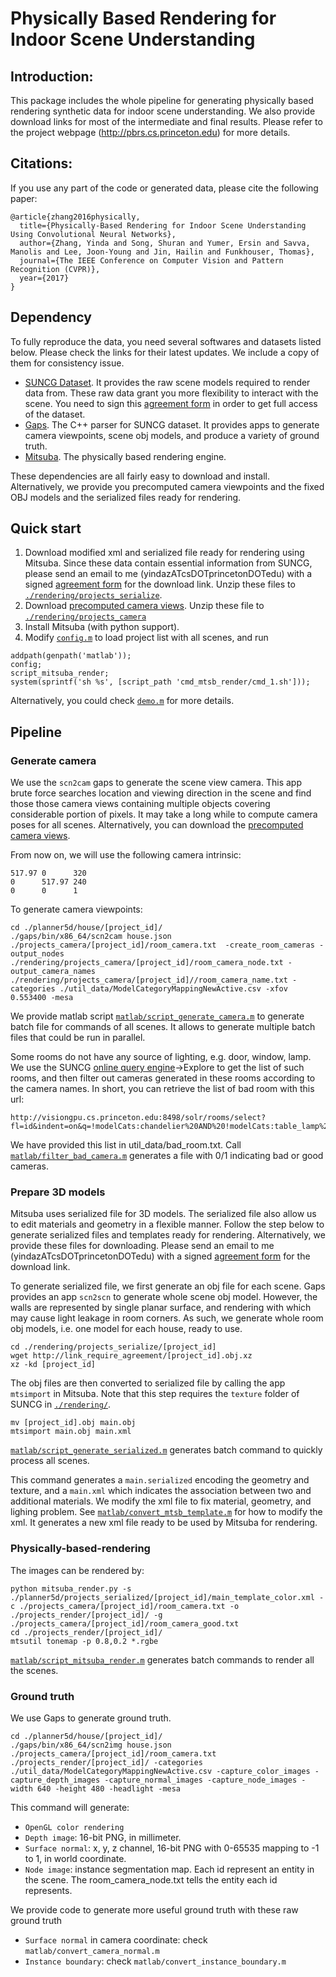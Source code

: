 # Physically Based Rendering for Indoor Scene Understanding

## Introduction:

This package includes the whole pipeline for generating physically based rendering synthetic data for indoor scene understanding. We also provide download links for most of the intermediate and final results. Please refer to the project webpage (http://pbrs.cs.princeton.edu) for more details.

## Citations:
If you use any part of the code or generated data, please cite the following paper:


	@article{zhang2016physically,
	  title={Physically-Based Rendering for Indoor Scene Understanding Using Convolutional Neural Networks},
	  author={Zhang, Yinda and Song, Shuran and Yumer, Ersin and Savva, Manolis and Lee, Joon-Young and Jin, Hailin and Funkhouser, Thomas},
	  journal={The IEEE Conference on Computer Vision and Pattern Recognition (CVPR)},
	  year={2017}
	}


## Dependency

To fully reproduce the data, you need several softwares and datasets listed below. Please check the links for their latest updates. We include a copy of them for consistency issue.
- [SUNCG Dataset](http://suncg.cs.princeton.edu). It provides the raw scene models required to render data from. These raw data grant you more flexibility to interact with the scene. You need to sign this [agreement form](http://suncg.cs.princeton.edu/form.pdf) in order to get full access of the dataset.
- [Gaps](https://github.com/shurans/SUNCGtoolbox/tree/master/gaps). The C++ parser for SUNCG dataset. It provides apps to generate camera viewpoints, scene obj models, and produce a variety of ground truth.
- [Mitsuba](http://www.mitsuba-renderer.org/). The physically based rendering engine.

These dependencies are all fairly easy to download and install. Alternatively, we provide you precomputed camera viewpoints and the fixed OBJ models and the serialized files ready for rendering.

## Quick start
1. Download modified xml and serialized file ready for rendering using Mitsuba. Since these data contain essential information from SUNCG, please send an email to me (yindazATcsDOTprincetonDOTedu) with a signed [agreement form](http://suncg.cs.princeton.edu/form.pdf) for the download link. Unzip these files to [`./rendering/projects_serialize`](./rendering/projects_serialize).
2. Download [precomputed camera views](http://pbrs.cs.princeton.edu/pbrs_release/data/camera_v2.zip). Unzip these file to [`./rendering/projects_camera`](./rendering/projects_camera)
3. Install Mitsuba (with python support).
4. Modify [`config.m`](./matlab/config.m) to load project list with all scenes, and run
```
addpath(genpath('matlab'));
config;
script_mitsuba_render;
system(sprintf('sh %s', [script_path 'cmd_mtsb_render/cmd_1.sh']));
```

Alternatively, you could check [`demo.m`](demo.m) for more details.

## Pipeline

### Generate camera
We use the `scn2cam` gaps to generate the scene view camera. This app brute force searches location and viewing direction in the scene and find those those camera views containing multiple objects covering considerable portion of pixels. It may take a long while to compute camera poses for all scenes. Alternatively, you can download the [precomputed camera views](http://pbrs.cs.princeton.edu/pbrs_release/data/camera_v2.zip).

From now on, we will use the following camera intrinsic:
```
517.97 0      320
0      517.97 240
0      0      1 
```
To generate camera viewpoints:
```
cd ./planner5d/house/[project_id]/
./gaps/bin/x86_64/scn2cam house.json ./projects_camera/[project_id]/room_camera.txt  -create_room_cameras -output_nodes ./rendering/projects_camera/[project_id]/room_camera_node.txt -output_camera_names ./rendering/projects_camera/[project_id]//room_camera_name.txt -categories ./util_data/ModelCategoryMappingNewActive.csv -xfov 0.553400 -mesa
```

We provide matlab script [`matlab/script_generate_camera.m`](matlab/script_generate_camera.m) to generate batch file for commands of all scenes. It allows to generate multiple batch files that could be run in parallel. 

Some rooms do not have any source of lighting, e.g. door, window, lamp. We use the SUNCG [online query engine](http://suncg.cs.princeton.edu/#)->Explore to get the list of such rooms, and then filter out cameras generated in these rooms according to the camera names. In short, you can retrieve the list of bad room with this url:
```
http://visiongpu.cs.princeton.edu:8498/solr/rooms/select?fl=id&indent=on&q=!modelCats:chandelier%20AND%20!modelCats:table_lamp%20AND%20!modelCats:floor_lamps%20AND%20!modelCats:wall_lamp%20AND%20!modelCats:window%20AND%20!modelCats:door%20AND%20!modelCats:garage_door&wt=csv&rows=100000
```

We have provided this list in util_data/bad_room.txt. Call [`matlab/filter_bad_camera.m`](matlab/filter_bad_camera.m) generates a file with 0/1 indicating bad or good cameras.


### Prepare 3D models
Mitsuba uses serialized file for 3D models. The serialized file also allow us to edit materials and geometry in a flexible manner. Follow the step below to generate serialized files and templates ready for rendering. Alternatively, we provide these files for downloading. Please send an email to me (yindazATcsDOTprincetonDOTedu) with a signed [agreement form](http://suncg.cs.princeton.edu/form.pdf) for the download link.

To generate serialized file, we first generate an obj file for each scene. Gaps provides an app `scn2scn` to generate whole scene obj model. However, the walls are represented by single planar surface, and rendering with which may cause light leakage in room corners. As such, we generate whole room obj models, i.e. one model for each house, ready to use. 
```
cd ./rendering/projects_serialize/[project_id]
wget http://link_require_agreement/[project_id].obj.xz
xz -kd [project_id]
```

The obj files are then converted to serialized file by calling the app `mtsimport` in Mitsuba. Note that this step requires the `texture` folder of SUNCG in [`./rendering/`](./rendering).
```
mv [project_id].obj main.obj
mtsimport main.obj main.xml
```

[`matlab/script_generate_serialized.m`](matlab/script_generate_serialized.m) generates batch command to quickly process all scenes.

This command generates a `main.serialized` encoding the geometry and texture, and a `main.xml` which indicates the association between two and additional materials. We modify the xml file to fix material, geometry, and lighing problem. See [`matlab/convert_mtsb_template.m`](matlab/convert_mtsb_template.m) for how to modify the xml. It generates a new xml file ready to be used by Mitsuba for rendering.


### Physically-based-rendering
The images can be rendered by:
```
python mitsuba_render.py -s ./planner5d/projects_serialized/[project_id]/main_template_color.xml -c ./projects_camera/[project_id]/room_camera.txt -o ./projects_render/[project_id]/ -g ./projects_camera/[project_id]/room_camera_good.txt
cd ./projects_render/[project_id]/
mtsutil tonemap -p 0.8,0.2 *.rgbe
```

[`matlab/script_mitsuba_render.m`](matlab/script_mitsuba_render.m) generates batch commands to render all the scenes.

### Ground truth 
We use Gaps to generate ground truth. 
```
cd ./planner5d/house/[project_id]/
./gaps/bin/x86_64/scn2img house.json ./projects_camera/[project_id]/room_camera.txt ./projects_render/[project_id]/ -categories ./util_data/ModelCategoryMappingNewActive.csv -capture_color_images -capture_depth_images -capture_normal_images -capture_node_images -width 640 -height 480 -headlight -mesa
```

This command will generate:
- `OpenGL color rendering`
- `Depth image`: 16-bit PNG, in millimeter.
- `Surface normal`: x, y, z channel, 16-bit PNG with 0-65535 mapping to -1 to 1, in world coordinate.
- `Node image`: instance segmentation map. Each id represent an entity in the scene. The room_camera_node.txt tells the entity each id represents.

We provide code to generate more useful ground truth with these raw ground truth
- `Surface normal` in camera coordinate: check `matlab/convert_camera_normal.m`
- `Instance boundary`: check `matlab/convert_instance_boundary.m`
